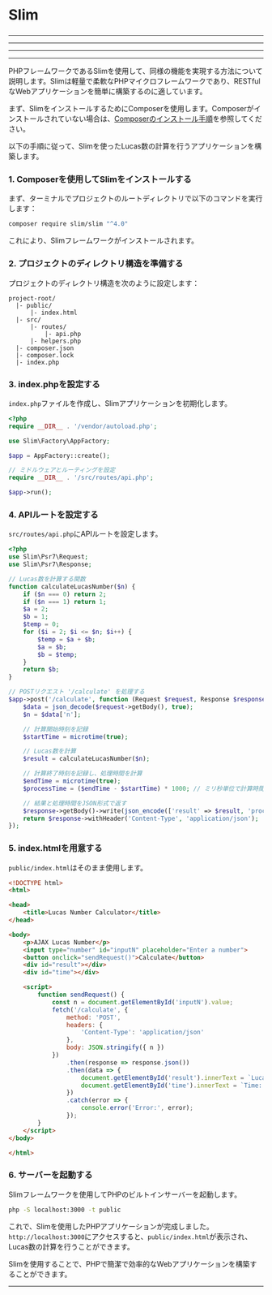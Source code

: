 ###
# Slim
###

---

---

---

---

PHPフレームワークであるSlimを使用して、同様の機能を実現する方法について説明します。Slimは軽量で柔軟なPHPマイクロフレームワークであり、RESTfulなWebアプリケーションを簡単に構築するのに適しています。

まず、SlimをインストールするためにComposerを使用します。Composerがインストールされていない場合は、[Composerのインストール手順](https://getcomposer.org/download/)を参照してください。

以下の手順に従って、Slimを使ったLucas数の計算を行うアプリケーションを構築します。

### 1. Composerを使用してSlimをインストールする

まず、ターミナルでプロジェクトのルートディレクトリで以下のコマンドを実行します：

```bash
composer require slim/slim "^4.0"
```

これにより、Slimフレームワークがインストールされます。

### 2. プロジェクトのディレクトリ構造を準備する

プロジェクトのディレクトリ構造を次のように設定します：

```
project-root/
  |- public/
      |- index.html
  |- src/
      |- routes/
          |- api.php
      |- helpers.php
  |- composer.json
  |- composer.lock
  |- index.php
```

### 3. index.phpを設定する

`index.php`ファイルを作成し、Slimアプリケーションを初期化します。

```php
<?php
require __DIR__ . '/vendor/autoload.php';

use Slim\Factory\AppFactory;

$app = AppFactory::create();

// ミドルウェアとルーティングを設定
require __DIR__ . '/src/routes/api.php';

$app->run();
```

### 4. APIルートを設定する

`src/routes/api.php`にAPIルートを設定します。

```php
<?php
use Slim\Psr7\Request;
use Slim\Psr7\Response;

// Lucas数を計算する関数
function calculateLucasNumber($n) {
    if ($n === 0) return 2;
    if ($n === 1) return 1;
    $a = 2;
    $b = 1;
    $temp = 0;
    for ($i = 2; $i <= $n; $i++) {
        $temp = $a + $b;
        $a = $b;
        $b = $temp;
    }
    return $b;
}

// POSTリクエスト '/calculate' を処理する
$app->post('/calculate', function (Request $request, Response $response, $args) {
    $data = json_decode($request->getBody(), true);
    $n = $data['n'];

    // 計算開始時刻を記録
    $startTime = microtime(true);

    // Lucas数を計算
    $result = calculateLucasNumber($n);

    // 計算終了時刻を記録し、処理時間を計算
    $endTime = microtime(true);
    $processTime = ($endTime - $startTime) * 1000; // ミリ秒単位で計算時間を取得

    // 結果と処理時間をJSON形式で返す
    $response->getBody()->write(json_encode(['result' => $result, 'process_time' => $processTime]));
    return $response->withHeader('Content-Type', 'application/json');
});
```

### 5. index.htmlを用意する

`public/index.html`はそのまま使用します。

```html
<!DOCTYPE html>
<html>

<head>
    <title>Lucas Number Calculator</title>
</head>

<body>
    <p>AJAX Lucas Number</p>
    <input type="number" id="inputN" placeholder="Enter a number">
    <button onclick="sendRequest()">Calculate</button>
    <div id="result"></div>
    <div id="time"></div>

    <script>
        function sendRequest() {
            const n = document.getElementById('inputN').value;
            fetch('/calculate', {
                method: 'POST',
                headers: {
                    'Content-Type': 'application/json'
                },
                body: JSON.stringify({ n })
            })
                .then(response => response.json())
                .then(data => {
                    document.getElementById('result').innerText = `Lucas Number L${n} = ${data.result}`;
                    document.getElementById('time').innerText = `Time: ${(data.process_time / 1000).toFixed(3)} sec`;
                })
                .catch(error => {
                    console.error('Error:', error);
                });
        }
    </script>
</body>

</html>
```

### 6. サーバーを起動する

Slimフレームワークを使用してPHPのビルトインサーバーを起動します。

```bash
php -S localhost:3000 -t public
```

これで、Slimを使用したPHPアプリケーションが完成しました。`http://localhost:3000`にアクセスすると、`public/index.html`が表示され、Lucas数の計算を行うことができます。

Slimを使用することで、PHPで簡潔で効率的なWebアプリケーションを構築することができます。

---
